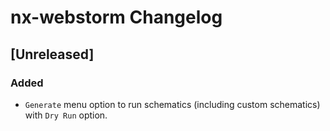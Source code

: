 <!-- Keep a Changelog guide -> https://keepachangelog.com -->

# nx-webstorm Changelog

## [Unreleased]
### Added
- `Generate` menu option to run schematics (including custom schematics) with `Dry Run` option.
